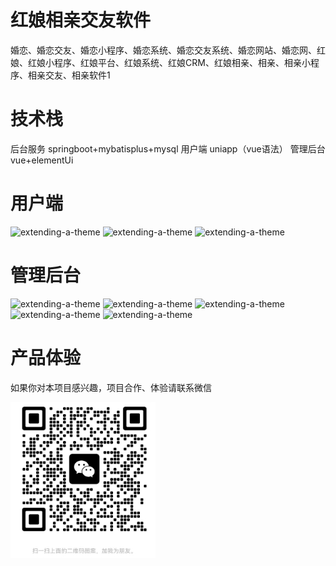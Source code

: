 # 红娘相亲交友软件
婚恋、婚恋交友、婚恋小程序、婚恋系统、婚恋交友系统、婚恋网站、婚恋网、红娘、红娘小程序、红娘平台、红娘系统、红娘CRM、红娘相亲、相亲、相亲小程序、相亲交友、相亲软件1


# 技术栈 

后台服务 springboot+mybatisplus+mysql
用户端 uniapp（vue语法）
管理后台 vue+elementUi

# 用户端
![extending-a-theme](/01.png)
![extending-a-theme](/02.png)
![extending-a-theme](/03.png)


# 管理后台

![extending-a-theme](/15.png)
![extending-a-theme](/16.png)
![extending-a-theme](/17.png)
![extending-a-theme](/18.png)
![extending-a-theme](/19.png)
# 产品体验

如果你对本项目感兴趣，项目合作、体验请联系微信

![extending-a-theme](/wx.png)





